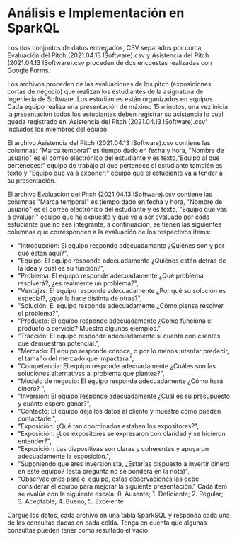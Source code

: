 # Análisis e Implementación en SparkQL

Los dos conjuntos de datos entregados, CSV separados por coma, Evaluación del Pitch (2021.04.13 ISoftware).csv y Asistencia del Pitch (2021.04.13 ISoftware).csv proceden de dos encuestas realizadas con Google Forms.

Los archivos proceden de las evaluaciones de los pitch (exposiciones cortas de negocio) que realizan los estudiantes de la asignatura de Ingeniería de Software. Los estudiantes están organizados en equipos. Cada equipo realiza una presentación de máximo 15 minutos, una vez inicia la presentación todos los estudiantes deben registrar su asistencia lo cual queda registrado en 'Asistencia del Pitch (2021.04.13 ISoftware).csv' incluidos los miembros del equipo.

El archivo Asistencia del Pitch (2021.04.13 ISoftware).csv contiene las columnas: "Marca temporal" es tiempo dado en fecha y hora, "Nombre de usuario" es el correo electrónico del estudiante y es texto,"Equipo al que perteneces:" equipo de trabajo al que pertenece el estudiante también es texto y "Equipo que va a exponer:" equipo que el estudiante va a tender a su presentación.

El archivo Evaluación del Pitch (2021.04.13 ISoftware).csv contiene las columnas "Marca temporal" es tiempo dado en fecha y hora, "Nombre de usuario" es el correo electrónico del estudiante y es texto, "Equipo que vas a evaluar:" equipo que ha expuesto y que va a ser evaluado por cada estudiante que no sea integrante; a continuación, se tienen las siguientes columnas que corresponden a la evaluación de los respectivos ítems:

- "Introducción: El equipo responde adecuadamente ¿Quiénes son y por qué están aquí?",
- "Equipo: El equipo responde adecuadamente ¿Quiénes están detrás de la idea y cuál es su función?",
- "Problema: El equipo responde adecuadamente ¿Qué problema resolverá?, ¿es realmente un problema?",
- "Ventajas: El equipo responde adecuadamente ¿Por qué su solución es especial?, ¿qué la hace distinta de otras?",
- "Solución: El equipo responde adecuadamente ¿Cómo piensa resolver el problema?",
- "Producto: El equipo responde adecuadamente ¿Cómo funciona el producto o servicio? Muestra algunos ejemplos.",
- "Tracción: El equipo responde adecuadamente si cuenta con clientes que demuestran potencial.",
- "Mercado: El equipo responde conoce, o por lo menos intentar predecir, el tamaño del mercado que impactará.",
- "Competencia: El equipo responde adecuadamente ¿Cuáles son las soluciones alternativas al problema que plantea?",
- "Modelo de negocio: El equipo responde adecuadamente ¿Cómo hará dinero? ",
- "Inversión: El equipo responde adecuadamente ¿Cuál es su presupuesto y cuánto espera ganar?",
- "Contacto: El equipo deja los datos al cliente y muestra cómo pueden contactarle.",
- "Exposición: ¿Qué tan coordinados estaban los expositores?",
- "Exposición: ¿Los expositores se expresaron con claridad y se hicieron entender?",
- "Exposición: Las diapositivas son claras y coherentes y apoyaron adecuadamente la exposición.",
- "Suponiendo que eres inversionista, ¿Estarías dispuesto a invertir dinero en este equipo? (esta pregunta no se pondera en la nota)",
- "Observaciones para el equipo, estas observaciones las debe considerar el equipo para mejorar la siguiente presentación."
Cada ítem se evalúa con la siguiente escala: 0. Ausente; 1. Deficiente; 2. Regular; 3. Aceptable; 4. Bueno; 5. Excelente

Cargue los datos, cada archivo en una tabla SparkSQL y responda cada una de las consultas dadas en cada celda. Tenga en cuenta que algunas consultas pueden tener como resultado el vacío.
